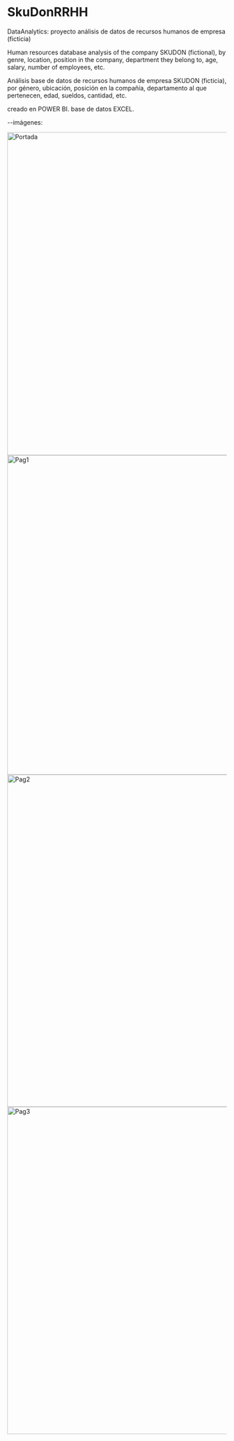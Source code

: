 # SkuDonRRHH
DataAnalytics: proyecto análisis de datos de recursos humanos de empresa (ficticia)

Human resources database analysis of the company SKUDON (fictional), by genre, location, position in the company, department they belong to, age, salary, number of employees, etc.

Análisis base de datos de recursos humanos de empresa SKUDON (ficticia), por género, ubicación, posición en la compañía, departamento al que pertenecen, edad, sueldos, cantidad, etc.

creado en POWER BI.
base de datos EXCEL.

--imágenes:

<img width="742" alt="Portada" src="https://user-images.githubusercontent.com/71859483/148999288-4b99ca4e-d91f-4b70-a013-1dc15514e6ca.png">

<img width="734" alt="Pag1" src="https://user-images.githubusercontent.com/71859483/148999299-c2cc69b4-ef32-4493-9e0d-dc4939858c03.png">

<img width="763" alt="Pag2" src="https://user-images.githubusercontent.com/71859483/148999305-1e39f19e-413e-4c6c-a25c-24a2f06c6d70.png">

<img width="752" alt="Pag3" src="https://user-images.githubusercontent.com/71859483/148999308-b0df87d7-6ac1-4e04-806c-ded922d4663d.png">
